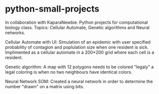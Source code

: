 # python-small-projects
In collaboration with KaparaNewbie.
Python projects for computational biology class. 
Topics: Cellular Automate, Genetic algorithms and Neural networks.  

Cellular Automate with UI: 
Simulation of an epidemic with user specified probability of contagion and poplulation size when one resident is sick.
Implimented as a cellular automate in a 200*200 grid where each cell is a resident. 

Genetic algorithm:
A map with 12 polygons needs to be colored "legaly"
a legal coloring is when no two neighbours have identical colors.

Neural Network SOM:
Created a neural network in order to determine the number "drawn" on a matrix using bits.
